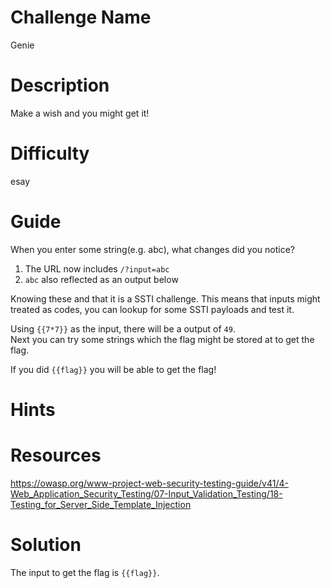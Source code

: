 # Challenge Name
Genie

# Description
Make a wish and you might get it!

# Difficulty
esay

# Guide
When you enter some string(e.g. abc), what changes did you notice?
1. The URL now includes `/?input=abc`
2. `abc` also reflected as an output below

Knowing these and that it is a SSTI challenge. This means that inputs might treated as codes, you can lookup for some SSTI payloads and test it.

Using `{{7*7}}` as the input, there will be a output of `49`.   
Next you can try some strings which the flag might be stored at to get the flag.

If you did `{{flag}}` you will be able to get the flag!

# Hints

# Resources
https://owasp.org/www-project-web-security-testing-guide/v41/4-Web_Application_Security_Testing/07-Input_Validation_Testing/18-Testing_for_Server_Side_Template_Injection

# Solution
The input to get the flag is `{{flag}}`.
